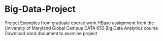 # Big-Data-Project
Project Examples from graduate course work
HBase assignment from the University of Maryland Global Campus DATA 650 Big Data Analytics course
Download word document to examine project
